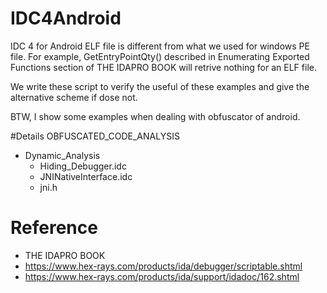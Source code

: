 # IDC4Android

IDC 4 for Android ELF file is different from what we used for windows PE file. For example, GetEntryPointQty() described in Enumerating Exported Functions section of THE IDAPRO BOOK will retrive nothing for an ELF file.


We write these script to verify the useful of these examples and give the alternative scheme if dose not.

BTW, I show some examples when dealing with obfuscator of android.


#Details
OBFUSCATED_CODE_ANALYSIS
  - Dynamic_Analysis
    - Hiding_Debugger.idc 
    - JNINativeInterface.idc
    - jni.h	


# Reference

- THE IDAPRO BOOK
- https://www.hex-rays.com/products/ida/debugger/scriptable.shtml
- https://www.hex-rays.com/products/ida/support/idadoc/162.shtml

